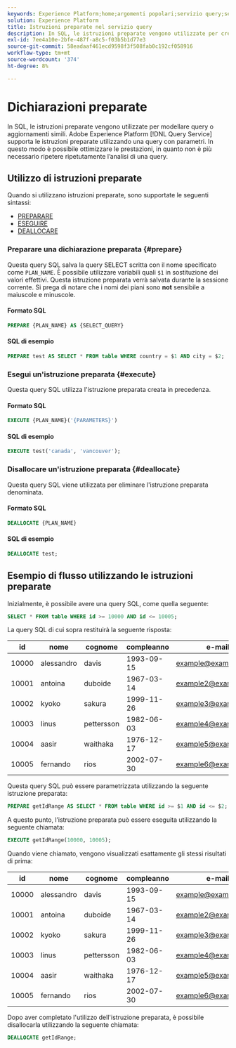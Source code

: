 ```yaml
---
keywords: Experience Platform;home;argomenti popolari;servizio query;servizio query;istruzioni preparate;preparate;sql;
solution: Experience Platform
title: Istruzioni preparate nel servizio query
description: In SQL, le istruzioni preparate vengono utilizzate per creare un modello di query o aggiornamenti simili. Adobe Experience Platform Query Service supporta le istruzioni preparate utilizzando una query con parametri.
exl-id: 7ee4a10e-2bfe-487f-a8c5-f03b5b1d77e3
source-git-commit: 58eadaaf461ecd9598f3f508fab0c192cf058916
workflow-type: tm+mt
source-wordcount: '374'
ht-degree: 8%

---
```


# Dichiarazioni preparate

In SQL, le istruzioni preparate vengono utilizzate per modellare query o aggiornamenti simili. Adobe Experience Platform [!DNL Query Service] supporta le istruzioni preparate utilizzando una query con parametri. In questo modo è possibile ottimizzare le prestazioni, in quanto non è più necessario ripetere ripetutamente l’analisi di una query.

## Utilizzo di istruzioni preparate

Quando si utilizzano istruzioni preparate, sono supportate le seguenti sintassi:

- [PREPARARE](#prepare)
- [ESEGUIRE](#execute)
- [DEALLOCARE](#deallocate)

### Preparare una dichiarazione preparata {#prepare}

Questa query SQL salva la query SELECT scritta con il nome specificato come `PLAN_NAME`. È possibile utilizzare variabili quali `$1` in sostituzione dei valori effettivi. Questa istruzione preparata verrà salvata durante la sessione corrente. Si prega di notare che i nomi dei piani sono **not** sensibile a maiuscole e minuscole.

#### Formato SQL

```sql
PREPARE {PLAN_NAME} AS {SELECT_QUERY}
```

#### SQL di esempio

```sql
PREPARE test AS SELECT * FROM table WHERE country = $1 AND city = $2;
```

### Esegui un&#39;istruzione preparata {#execute}

Questa query SQL utilizza l&#39;istruzione preparata creata in precedenza.

#### Formato SQL

```sql
EXECUTE {PLAN_NAME}('{PARAMETERS}')
```

#### SQL di esempio

```sql
EXECUTE test('canada', 'vancouver');
```

### Disallocare un&#39;istruzione preparata {#deallocate}

Questa query SQL viene utilizzata per eliminare l&#39;istruzione preparata denominata.

#### Formato SQL

```sql
DEALLOCATE {PLAN_NAME}
```

#### SQL di esempio

```sql
DEALLOCATE test;
```

## Esempio di flusso utilizzando le istruzioni preparate

Inizialmente, è possibile avere una query SQL, come quella seguente:

```sql
SELECT * FROM table WHERE id >= 10000 AND id <= 10005;
```

La query SQL di cui sopra restituirà la seguente risposta:

| id | nome | cognome | compleanno | e-mail | città | paese |
|--- | --------- | -------- | --------- | ----- | ------- | ---- |
| 10000 | alessandro | davis | 1993-09-15 | example@example.com | Vancouver | Canada |
| 10001 | antoina | duboide | 1967-03-14 | example2@example.com | Parigi | Francia |
| 10002 | kyoko | sakura | 1999-11-26 | example3@example.com | Tokyo | Giappone |
| 10003 | linus | pettersson | 1982-06-03 | example4@example.com | Stoccolma | Svezia |
| 10004 | aasir | waithaka | 1976-12-17 | example5@example.com | Nairobi | Kenya |
| 10005 | fernando | rios | 2002-07-30 | example6@example.com | Santiago | Cile |

Questa query SQL può essere parametrizzata utilizzando la seguente istruzione preparata:

```sql
PREPARE getIdRange AS SELECT * FROM table WHERE id >= $1 AND id <= $2; 
```

A questo punto, l’istruzione preparata può essere eseguita utilizzando la seguente chiamata:

```sql
EXECUTE getIdRange(10000, 10005);
```

Quando viene chiamato, vengono visualizzati esattamente gli stessi risultati di prima:

| id | nome | cognome | compleanno | e-mail | città | paese |
|--- | --------- | -------- | --------- | ----- | ------- | ---- |
| 10000 | alessandro | davis | 1993-09-15 | example@example.com | Vancouver | Canada |
| 10001 | antoina | duboide | 1967-03-14 | example2@example.com | Parigi | Francia |
| 10002 | kyoko | sakura | 1999-11-26 | example3@example.com | Tokyo | Giappone |
| 10003 | linus | pettersson | 1982-06-03 | example4@example.com | Stoccolma | Svezia |
| 10004 | aasir | waithaka | 1976-12-17 | example5@example.com | Nairobi | Kenya |
| 10005 | fernando | rios | 2002-07-30 | example6@example.com | Santiago | Cile |

Dopo aver completato l&#39;utilizzo dell&#39;istruzione preparata, è possibile disallocarla utilizzando la seguente chiamata:

```sql
DEALLOCATE getIdRange;
```
